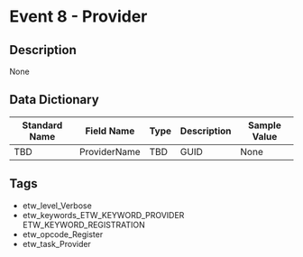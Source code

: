 # Event 8 - Provider

## Description
None

## Data Dictionary
|Standard Name|Field Name|Type|Description|Sample Value|
|---|---|---|---|---|
|TBD|ProviderName|TBD|GUID|None|None|

## Tags
* etw_level_Verbose
* etw_keywords_ETW_KEYWORD_PROVIDER ETW_KEYWORD_REGISTRATION
* etw_opcode_Register
* etw_task_Provider